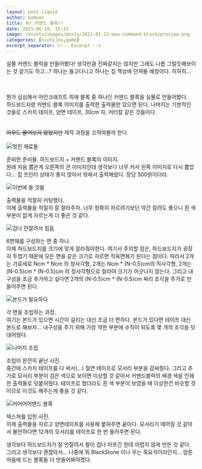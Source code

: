 ```yaml
---
layout: post.liquid
author: GoHoon
title: 와! 커맨드 블록!!
date: 2021-06-19, 15:33
image: /assets/images/posts/2021-01-12-wow-command-block/preview.png
categories: [nichijou,game]
excerpt_separator: <!-- Excerpt -->
---
```

실물 커맨드 블럭을 만들어봤다! 생각만큼 진짜같지는 않지만 그래도 나름 그럴듯해보이는 것 같기도 하고...? 하나는 들고다니고 하나는 집 책상에 
던져둘 예정이다. 히히히...   
<!-- Excerpt -->
&nbsp;   
&nbsp;   
뭔가 심심해서 마인크래프트 최애 블록 중 하나인 커맨드 블록을 실물로 만들어봤다.   
하드보드지랑 커맨드 블록 이미지를 출력한 출력물만 있으면 된다. 나머지는 기본적인 것들로 스카치 테이프, 양면 테이프, 30cm 자, 커터칼 같은 것들이다.   
&nbsp;   
&nbsp;   
~~아무도 물어보지 않았지만~~ 제작 과정을 끄적여볼까 한다.   
&nbsp;   
![멋진 재료들](...image_base.../01.jpg)
<div class="image-description">준비한 준비물. 하드보드지 + 커맨드 블록의 이미지.</div>
원래 처음 뽑은게 오른쪽의 큰 이미지인데 생각보다 너무 커서 왼쪽 이미지로 다시 뽑았다...   
집 프린터 상태가 좋지 않아서 밖에서 출력해왔다. 장당 300원이더라.   
&nbsp;   
&nbsp;   

![이번에 쓸 것들](...image_base.../02.jpg)
<div class="image-description">출력물을 적절히 커팅했다.</div>
이제 출력물을 적절히 잘 잘라주자. 너무 정확히 자르려기보단 약간 잘려도 좋으니 흰 색 부분이 없게 자르는게 더 좋은 것 같다.   
&nbsp;   
&nbsp;   

![겁나 안잘려서 힘듬](...image_base.../03.jpg)
<div class="image-description">6면체를 구성하는 면 중 하나.</div>
이제 하드보드지를 크기에 맞게 잘라줘야한다.   
여기서 주의할 점은, 하드보드지가 굉장히 두껍기 때문에 모든 면을 같은 크기로 자르면 직육면체가 된다는 점이다.   
따라서 2개는 가로세로 Ncm * Ncm 의 정사각형, 2개는 Ncm * (N-0.5)cm의 직사각형, 2개는 (N-0.5)cm * (N-0.5)cm 의 정사각형으로 잘라야 크기가 어긋나지 않는다.   
그리고 내구성을 조금 추가하고 싶다면 2개의 (N-0.5)cm * (N-0.5)cm 짜리 조각을 추가로 만들어주면 된다.   
&nbsp;   
&nbsp;   

![본드가 필요하다](...image_base.../04.jpg)
<div class="image-description">각 면을 조립하는 과정.</div>
여기는 본드가 있으면 시간이 걸리는 대신 조금 더 편하다. 본드가 있다면 테이프 대신 본드로 해보자...   
내구성을 주기 위해 가장 약한 부분에 수직이 되도록 몇 개의 조각을 덧대어줬다.   
&nbsp;   
&nbsp;   

![나머지 조립](...image_base.../05.jpg)
<div class="image-description">조립이 완전히 끝난 사진.</div>
중간에 스카치 테이프를 다 써서(...) 절연 테이프로 모서리 부분을 감싸줬다.   
그리고 추가로 모서리 부분이 검은 색으로 보이면 이상할 것 같아서 커맨드블럭의 배경 색을 인쇄한 출력물로 덧붙혀줬다.   
테이프로 했더라도 흰 색 부분이 보였을 때 이상한건 비슷할 것이므로 이것도 해주는게 좋을 것 같다.   
&nbsp;   
&nbsp;   

![커어어어맨드 블록](...image_base.../06.jpg)
<div class="image-description">텍스쳐를 입힌 사진.</div>
이제 출력물을 자르고 양면테이프를 사용해 붙혀주면 끝이다.   
모서리가 떼어질 것 같아서 불안하다면 12개의 모서리를 테이프로 한 번 둘러주면 된다.   
&nbsp;   
&nbsp;   

생각보다 하드보드지가 잘 안잘려서 팔이 겁나 아프긴 한데 어렵지 않게 만든 것 같다.   
그리고 생각보다 괜찮아서... 나중에 뭐 BlackStone 이나 우는 흑요석이라던지... 암튼 마음에 드는 블록들 더 만들어봐야겠다.   